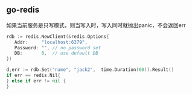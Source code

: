## go-redis

如果当前服务是只写模式，则当写入时，写入同时就抛出panic，不会返回err



```go
rdb := redis.NewClient(&redis.Options{
   Addr:     "localhost:6379",
   Password: "", // no password set
   DB:       0,  // use default DB
})

d,err := rdb.Set("name", "jack2",  time.Duration(60)).Result()
if err == redis.Nil{
} else if err != nil {
} 
```